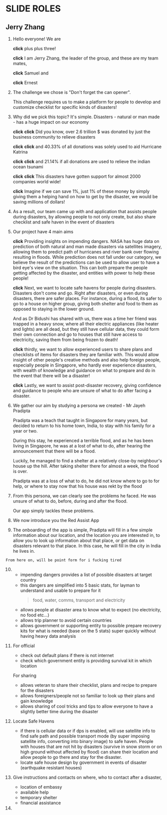 # SLIDE ROLES

## Jerry Zhang

1. Hello everyone! We are 

    **click** plus plus three!
    
    **click** I am Jerry Zhang, the leader of the group, and these are my team mates, 
    
    **click** Samuel and 
    
    **click** Ernest

2. The challenge we chose is "Don't forget the can opener".

    This challenge requires us to make a platform for people to develop and customize
    checklist for specific kinds of disasters!
    
3. Why did we pick this topic? It's simple. Disasters - natural or man made - has a huge impact on our economy

    **click** **click** Did you know, over 2.6 trillion $ was donated by just the business community to relieve disasters
    
    **click** **click** and 40.33% of all donations was solely used to aid Hurricane Katrina
    
    **click** **click** and 21.14% if all donations are used to relieve the indian ocean tsunami
    
     **click** **click** This disasters have gotten support for almost 2000 companies world wide!
     
      **click** Imagine if we can save 1%, just 1% of these money by simply giving them a helping hand on how to get by the disaster, 
      we would be saving millions of dollars!
      
4. As a result, our team came up with and application that assists people during disasters, by allowing people 
  to not only create, but also share checklist and safe haven in the event of disasters
  
5. Our project have 4 main aims
  
    **click** Providing insights on impending dangers. 
    NASA has huge data on prediction of both natural and man made disasters via satellites imagery, allowing them
    to predict path of hurricanes and river bank over flowing resulting in floods. While prediction does not
    fall under our category, we believe the result of the predictions can be used to allow user to have a bird eye's
    view on the situation. This can both prepare the people getting affected by the disaster, and entities with
    power to help these people!
    
    **click** Next, we want to locate safe havens for people during disasters. Disasters don't come and go. Right after
    disasters, or even during disasters, there are safer places. For instance, during a flood, its safer to go to a house
    on higher group, giving both shelter and food to them as opposed to staying in the lower ground.
    
    And as Dr Bidushi has shared with us, there was a time her friend was trapped in a heavy snow, where all
    their electric appliances (like heater and lights) are all dead, but they still have cellular data, they could
    form their own connection and go to houses that still have access to electricity, saving them from being
    frozen to death!
    
    **click** thirdly, we want to allow experienced users to share plans and checklists of items for disasters they are familiar with.
    This would allow insight of other people's creative methods and also help foreign people, especially people in
    Singapore, who hardly ever experience disasters, with wealth of knowledge and guidance on what to prepare and 
    do in the event that there will be a disaster!
    
    **click** Lastly, we want to assist post-disaster recovery, giving confidence and guidance to people who
    are unsure of what to do after facing a disaster. 
    
6. We gather our aim by studying a persona we created - Mr Jayeh Pradipta
    
    Pradipta was a teach that taught in Singapore for many years, but decided to return to his 
    home town, India, to stay with his family for a year or two. 
    
    During this stay, he experienced a terrible flood, and as he has been living in Singapore, he was
    at a lost of what to do, after hearing the announcement that there will be a flood.
    
    Luckily, he managed to find a shelter at a relatively close-by neighbour's house
    up the hill. After taking shelter there for almost a week, the flood is over.
    
    Pradipta was at a loss of what to do, he did not know where to go to for help, or where to stay now that
    his house was rekt by the flood
    
7. From this persona, we can clearly see the problems he faced. He was unsure of what to do, before,
 during and after the flood. 
 
    Our app simply tackles these problems.
    
8. We now introduce you the Red Assist App

9. The onboarding of the app is simple, Pradipta will fill in a few simple information about our location, and 
the location you are interested in, to allow you to look up information about that place, or get data 
on disasters relevant to that place. In this case, he will fill in the city in India he lives in.

```
From here on, will be point form for i fucking tired
```

10. 
    - impending dangers provides a list of possible disasters at target country
    - this dangers are simplified into 5 basic stats, for layman to understand and usable to prepare for it 
       > food, water, comms, transport and electricity
    - allows people at disaster area to know what to expect (no electricity, no food etc...)
    - allows trip planner to avoid certain countries
    - allows government or supporting entity to possible prepare recovery kits for what is needed (base on the 5 stats) super quickly without having
    heavy data analysis

11.
    For official
    - check out default plans if there is not internet
    - check which government entity is providing survival kit in which location
     
    For sharing
    - allows veteran to share their checklist, plans and recipe to prepare for the disasters
    - allows foreigners/people not so familiar to look up their plans and gain knowledge
    - allows sharing of cool tricks and tips to allow everyone to have a slightly better time during the disaster
    
12. 
    Locate Safe Havens
    - if there is cellular data or if dps is enabled, will use satellite info to find safe path and 
    possible transport mode (by super imposing satellite info, converting into binary image) to safe 
    haven. People with houses that are not hit by disasters (survive in snow storm or on high ground 
    without affected by flood) can share their location and allow people to go there and stay for 
    the disaster. 
    - locate safe house design by government in events of disaster (earthquake resistant houses)
    
13. Give instructions and contacts on where, who to contact after a disaster, 
    - location of embassy
    - available help
    - temporary shelter
    - financial assistance
    
14. 